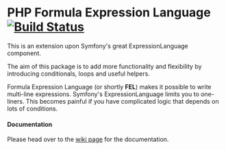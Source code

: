 PHP Formula Expression Language [![Build Status](https://api.travis-ci.org/swiftmade/formula-expression.svg?branch=master)](https://travis-ci.org/swiftmade/formula-expression)
=======

This is an extension upon Symfony's great ExpressionLanguage component.

The aim of this package is to add more functionality and flexibility by introducing conditionals, loops and useful helpers.

Formula Expression Language (or shortly **FEL**) makes it possible to write multi-line expressions. Symfony's ExpressionLanguage limits you to one-liners. This becomes painful if you have complicated logic that depends on lots of conditions.


#### Documentation
Please head over to the [wiki page](https://github.com/swiftmade/formula-expression/wiki) for the documentation.